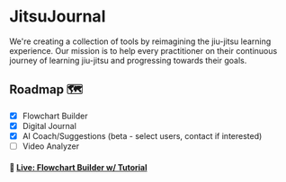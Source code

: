 # JitsuJournal
We're creating a collection of tools by reimagining the jiu-jitsu learning experience. Our mission is to help every practitioner on their continuous journey of learning jiu-jitsu and progressing towards their goals.

## Roadmap 🗺️
- [X] Flowchart Builder
- [X] Digital Journal
- [X] AI Coach/Suggestions (beta - select users, contact if interested)
- [ ] Video Analyzer
#### 🚨 [Live: Flowchart Builder w/ Tutorial](https://jitsujournal.com/)

<!--

**Here are some ideas to get you started:**

🙋‍♀️ A short introduction - what is your organization all about?
🌈 Contribution guidelines - how can the community get involved?
👩‍💻 Useful resources - where can the community find your docs? Is there anything else the community should know?
🍿 Fun facts - what does your team eat for breakfast?
🧙 Remember, you can do mighty things with the power of [Markdown](https://docs.github.com/github/writing-on-github/getting-started-with-writing-and-formatting-on-github/basic-writing-and-formatting-syntax)
-->
